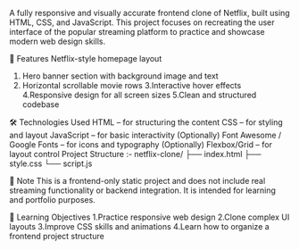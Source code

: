 A fully responsive and visually accurate frontend clone of Netflix, built using HTML, CSS, and JavaScript. 
This project focuses on recreating the user interface of the popular streaming platform to practice and showcase modern web design skills.

🚀 Features
Netflix-style homepage layout
1. Hero banner section with background image and text
2. Horizontal scrollable movie rows
3.Interactive hover effects
4.Responsive design for all screen sizes
5.Clean and structured codebase

🛠️ Technologies Used
HTML – for structuring the content
CSS – for styling and layout
JavaScript – for basic interactivity
(Optionally) Font Awesome / Google Fonts – for icons and typography
(Optionally) Flexbox/Grid – for layout control
Project Structure :- 
netflix-clone/
├── index.html
├── style.css
└── script.js

📌 Note
This is a frontend-only static project and does not include real streaming functionality or backend integration. 
It is intended for learning and portfolio purposes.

🧠 Learning Objectives
1.Practice responsive web design
2.Clone complex UI layouts
3.Improve CSS skills and animations
4.Learn how to organize a frontend project structure

